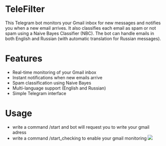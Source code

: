 # TeleFilter
This Telegram bot monitors your Gmail inbox for new messages and notifies you when a new email arrives. It also classifies each email as spam or not spam using a Naive Bayes Classifier (NBC). The bot can handle emails in both English and Russian (with automatic translation for Russian messages).
# Features
- Real-time monitoring of your Gmail inbox
- Instant notifications when new emails arrive
- Spam classification using Naive Bayes
- Multi-language support (English and Russian)
- Simple Telegram interface
# Usage
- write a command /start and bot will request you to write your gmail adress
- write a command /start_checking to enable your gmail monitoring
  ![](https://github.com/Technoglark/TeleFilter/edit/main/images/img1)

